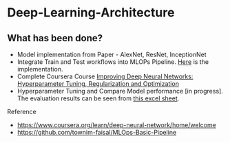 # Deep-Learning-Architecture

## What has been done?
- Model implementation from Paper - AlexNet, ResNet, InceptionNet 
- Integrate Train and Test workflows into MLOPs Pipeline. [Here](./MLOps-Basic-Pipeline/) is the implementation.
- Complete Coursera Course [Improving Deep Neural Networks: Hyperparameter Tuning, Regularization and Optimization](https://www.coursera.org/learn/deep-neural-network/home/welcome)
- Hyperparameter Tuning and Compare Model performance [in progress]. The evaluation results can be seen from [this excel sheet](./Model%20performance%20evaluation.xlsx).

Reference
- https://www.coursera.org/learn/deep-neural-network/home/welcome
- https://github.com/townim-faisal/MLOps-Basic-Pipeline